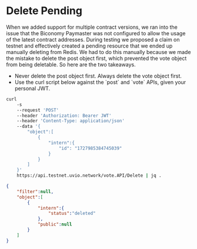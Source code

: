# Delete Pending

When we added support for multiple contract versions, we ran into the issue that the Biconomy Paymaster was not configured to allow the usage of the latest contract addresses. During testing we proposed a claim on testnet and effectively created a pending resource that we ended up manually deleting from Redis. We had to do this manually because we made the mistake to delete the post object first, which prevented the vote object from being deletable. So here are the two takeaways.

* Never delete the post object first. Always delete the vote object first.
* Use the curl script below against the \`post\` and \`vote\` APIs, given your personal JWT.

```bash
curl 
    -s 
    --request 'POST' 
    --header 'Authorization: Bearer JWT' 
    --header 'Content-Type: application/json' 
    --data '{
        "object":[
            {
                "intern":{
                    "id": "1727985384745039"
                }
            }
        ]
    }' 
    https://api.testnet.uvio.network/vote.API/Delete | jq .
```

```json
{
    "filter":null,
    "object":[
        {
            "intern":{
                "status":"deleted"
            },
            "public":null
        }
    ]
}
```
